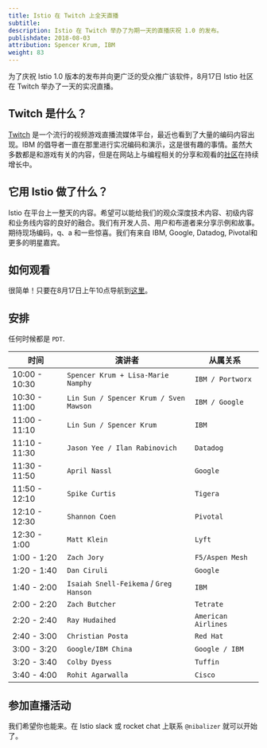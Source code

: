 ```yaml
---
title: Istio 在 Twitch 上全天直播
subtitle:
description: Istio 在 Twitch 举办了为期一天的直播庆祝 1.0 的发布。
publishdate: 2018-08-03
attribution: Spencer Krum, IBM
weight: 83
---
```


为了庆祝 Istio 1.0 版本的发布并向更广泛的受众推广该软件，8月17日 Istio 社区在 Twitch 举办了一天的实况直播。

## Twitch 是什么？

[Twitch](https://twitch.tv/) 是一个流行的视频游戏直播流媒体平台，最近也看到了大量的编码内容出现。IBM 的倡导者一直在那里进行实况编码和演示，这是很有趣的事情。虽然大多数都是和游戏有关的内容，但是在网站上与编程相关的分享和观看的[社区](https://www.twitch.tv/communities/programming)在持续增长中。

## 它用 Istio 做了什么？

Istio 在平台上一整天的内容。希望可以能给我们的观众深度技术内容、初级内容和业务线内容的良好的融合。我们有开发人员、用户和布道者来分享示例和故事。期待现场编码，q、a 和一些惊喜。我们有来自 IBM, Google, Datadog, Pivotal和更多的明星嘉宾。

## 如何观看

很简单！只要在8月17日上午10点导航到[这里](https://twitch.tv/ibmcode)。

## 安排

任何时候都是 `PDT`.

| 时间 | 演讲者 | 从属关系 |
| --- | --- | --- |
| 10:00 - 10:30 | `Spencer Krum + Lisa-Marie Namphy` | `IBM / Portworx` |
| 10:30 - 11:00 | `Lin Sun / Spencer Krum / Sven Mawson` | `IBM / Google` |
| 11:00 - 11:10 | `Lin Sun / Spencer Krum` | `IBM` |
| 11:10 - 11:30 | `Jason Yee / Ilan Rabinovich` | `Datadog` |
| 11:30 - 11:50  | `April Nassl` | `Google` |
| 11:50 - 12:10  | `Spike Curtis` | `Tigera` |
| 12:10 - 12:30  | `Shannon Coen` | `Pivotal` |
| 12:30 - 1:00  | `Matt Klein` | `Lyft` |
| 1:00 - 1:20  | `Zach Jory` | `F5/Aspen Mesh` |
| 1:20 - 1:40  | `Dan Ciruli` | `Google` |
| 1:40 - 2:00 | `Isaiah Snell-Feikema` / `Greg Hanson` | `IBM` |
| 2:00 - 2:20  | `Zach Butcher` | `Tetrate` |
| 2:20 - 2:40   | `Ray Hudaihed` | `American Airlines` |
| 2:40 - 3:00  | `Christian Posta` | `Red Hat` |
| 3:00 - 3:20  | `Google/IBM China` | `Google / IBM` |
| 3:20 - 3:40 | `Colby Dyess` | `Tuffin` |
| 3:40 - 4:00  | `Rohit Agarwalla` | `Cisco` |

## 参加直播活动

我们希望你也能来。在 Istio slack 或 rocket chat 上联系 ``@nibalizer`` 就可以开始了。